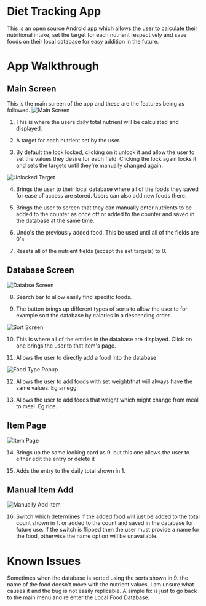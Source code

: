 # Diet Tracking App

This is an open source Android app which allows the user to calculate their nutritional intake, set the target for each nutrient respectively and save foods on their local database for easy addition in the future.   

# App Walkthrough

## Main Screen

This is the main screen of the app and these are the features being as followed. 
![Main Screen](https://github.com/MichaelWoj/DietApp/assets/43684434/01e6c5ef-be2e-4549-bc86-32d63661fe4f)

1. This is where the users daily total nutrient will be calculated and displayed.

2. A target for each nutrient set by the user.

3. By default the lock locked, clicking on it unlock it and allow the user to set the values they desire for each field. Clicking the lock again locks it and sets the targets until they're manually changed again. 

![Unlocked Target](https://github.com/MichaelWoj/DietApp/assets/43684434/39572e38-286d-4439-ae98-6082c09b5fac)

4. Brings the user to their local database where all of the foods they saved for ease of access are stored. Users can also add new foods there.

5. Brings the user to screen that they can manually enter nutrients to be added to the counter as once off or added to the counter and saved in the database at the same time.

6. Undo's the previously added food. This be used until all of the fields are 0's.

7. Resets all of the nutrient fields (except the set targets) to 0.

## Database Screen

![Databse Screen](https://github.com/MichaelWoj/DietApp/assets/43684434/b16376e2-dda7-4a79-80e8-e81d73b58346)

8. Search bar to allow easily find specific foods.

9. The button brings up different types of sorts to allow the user to for example sort the database by calories in a descending order.
    
![Sort Screen](https://github.com/MichaelWoj/DietApp/assets/43684434/40e2557f-3395-4640-ab43-6227b84b2477)

10. This is where all of the entries in the database are displayed. Click on one brings the user to that item's page.

11. Allows the user to directly add a food into the database
    
![Food Type Popup](https://github.com/MichaelWoj/DietTrackingApp/assets/43684434/23db8ea2-35f1-4fec-b094-e1e0968506ee)

12. Allows the user to add foods with set weight/that will always have the same values. Eg an egg.

13. Allows the user to add foods that weight which might change from meal to meal. Eg rice.

## Item Page

![Item Page](https://github.com/MichaelWoj/DietTrackingApp/assets/43684434/82afefd8-97e8-4754-bbca-4352ed306c13)

14. Brings up the same looking card as 9. but this one allows the user to either edit the entry or delete it

15. Adds the entry to the daily total shown in 1.

## Manual Item Add

![Manually Add Item](https://github.com/MichaelWoj/DietTrackingApp/assets/43684434/63681e6b-f3a8-4261-a57e-4d6a98cdc1b4)

16. Switch which determines if the added food will just be added to the total count shown in 1. or added to the count and saved in the database for future use. If the switch is flipped then the user must provide a name for the food, otherwise the name option will be unavailable.

# Known Issues

Sometimes when the database is sorted using the sorts shown in 9. the name of the food doesn't move with the nutrient values. I am unsure what causes it and the bug is not easily replicable. A simple fix is just to go back to the main menu and re enter the Local Food Database.

